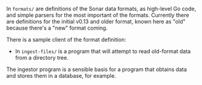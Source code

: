 In `formats/` are definitions of the Sonar data formats, as high-level Go code, and simple parsers
for the most important of the formats.  Currently there are definitions for the initial v0.13 and
older format, known here as "old" because there's a "new" format coming.

There is a sample client of the format definition:

* In `ingest-files/` is a program that will attempt to read old-format data from a directory tree.

The ingestor program is a sensible basis for a program that obtains data and stores them in a
database, for example.
